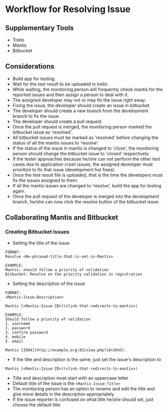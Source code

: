 # Workflow for Resolving Issue
## Supplementary Tools
- Trello  
- Mantis 
- Bitbucket

## Considerations
- Build app for testing.
- Wait for the test result to be uploaded in trello.
- While waiting, the monitoring person will frequently check mantis for the reported issues and then assign a person to deal with it.
- The assigned developer may not or may fix the issue right away.
- Fixing the issue, the developer should create an issue in bitbucket.
- The developer should create a new branch from the development branch to fix the issue.
- The developer should create a pull request.
- Once the pull request is merged, the monitoring person marked the bitbucket issue as 'resolved'.
- All bitbucket issues must be marked as 'resolved' before changing the status of all the mantis issues to 'resolve'.
- If the status of the issue in mantis is changed to 'close', the monitoring person should change the bitbucket issue to 'closed' respectively.
- If the tester approaches because he/she can not perform the other test cases due to application crash issues, the assigned developer must prioritize to fix that issue (development hot fixes).
- Once the test result file is uploaded, that is the time the developers must fix the issues assigned to them.
- If all the mantis issues are changed to 'resolve', build the app for testing again.
- Once the pull request of the developer is merged into the development branch, he/she can now click the resolve button of the bitbucket issue.

## Collaborating Mantis and Bitbucket

### Creating Bitbucket Issues

- Setting the title of the issue

```
FORMAT:
Resolve <Re-phrased-title-that-is-set-in-Mantis>

EXAMPLE:
Mantis: should follow a priority of validation
Bitbucket: Resolve on the priority validation in registration
```

- Setting the description of the issue

```
FORMAT:
<Mantis-Issue-Description>

Mantis [<Mantis-Issue-ID>](<link-that-redirects-to-mantis>)

EXAMPLE:
Should follow a priority of validation
1. username
2. password
3. confirm password
4. mobile
5. email

Mantis [3584](http://example.org:83/view.php?id=3643).
```

- If the title and description is the same, just set the issue's description to

```
Mantis [<Mantis-Issue-ID>](<link-that-redirects-to-mantis>)
```

- Title and description must start with an uppercase letter
- Default title of the issue is the `<Mantis-Issue-Title>`
- The montioring person has an option to rename and edit the title and give more details in the description appropriately
- If the issue reporter is confused on what title he/she should set, just choose the default title